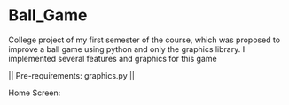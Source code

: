 # Ball_Game
College project of my first semester of the course, which was proposed to improve a ball game using python and only the graphics library.
I implemented several features and graphics for this game

|| Pre-requirements: graphics.py ||

Home Screen:


